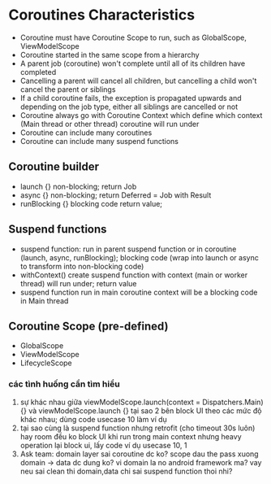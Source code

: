 # Coroutines Characteristics
- Coroutine must have Coroutine Scope to run, such as GlobalScope, ViewModelScope
- Coroutine started in the same scope from a hierarchy
- A parent job (coroutine) won't complete until all of its children have completed
- Cancelling a parent will cancel all children, but cancelling a child won't cancel the parent or siblings
- If a child coroutine fails, the exception is propagated upwards and depending on the job type, either all siblings are cancelled or not
- Coroutine always go with Coroutine Context which define which context (Main thread or other thread) coroutine will run under
- Coroutine can include many coroutines
- Coroutine can include many suspend functions
## Coroutine builder
- launch {} non-blocking; return Job
- async {} non-blocking; return Deferred = Job with Result
- runBlocking {}  blocking code return value;

## Suspend functions
- suspend function: run in parent suspend function or in coroutine (launch, async, runBlocking); blocking code (wrap into launch or async to transform into non-blocking code)
- withContext() create suspend function with context (main or worker thread) will run under; return value
- suspend function run in main coroutine context will be a blocking code in Main thread

## Coroutine Scope (pre-defined)
- GlobalScope
- ViewModelScope
- LifecycleScope

### các tình huống cần tìm hiểu
1. sự khác nhau giữa viewModelScope.launch(context = Dispatchers.Main) {} và viewModelScope.launch {} tại sao 2 bên block UI theo
các mức độ khác nhau; dùng code usecase 10 làm ví dụ
2. tại sao cùng là suspend function nhưng retrofit (cho timeout 30s luôn) hay room đều ko block UI khi run trong main context
nhưng heavy operation lại block ui, lấy code ví dụ usecase 10, 1
3. Ask team: domain layer sai coroutine dc ko? scope dau the pass xuong domain -> data dc dung ko? vi domain la no android framework ma?
vay neu sai clean thi domain,data chi sai suspend function thoi nhi?